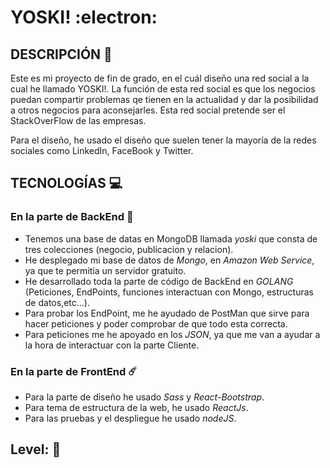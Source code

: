 # YOSKI! :electron:

## DESCRIPCIÓN :page_with_curl:	
Este es mi proyecto de fin de grado, en el cuál diseño una red social a la cual he llamado YOSKI!. La función de esta red social es que los negocios puedan compartir problemas qe tienen en la actualidad y dar la posibilidad a otros negocios para aconsejarles. Esta red social pretende ser el StackOverFlow de las empresas.

Para el diseño, he usado el diseño que suelen tener la mayoría de la redes sociales como LinkedIn, FaceBook y Twitter.


## TECNOLOGÍAS :computer:

### En la parte de BackEnd :rocket:
- Tenemos una base de datas en MongoDB llamada *yoski* que consta de tres colecciones (negocio, publicacion y relacion).  
- He desplegado mi base de datos de *Mongo*, en *Amazon Web Service*, ya que te permitía un servidor gratuito.
- He desarrollado toda la parte de código de BackEnd en *GOLANG* (Peticiones, EndPoints, funciones interactuan con Mongo, estructuras de datos,etc...). 
- Para probar los EndPoint, me he ayudado de PostMan que sirve para hacer peticiones y poder comprobar de que todo esta correcta.
- Para peticiones me he apoyado en los *JSON*, ya que me van a ayudar a la hora de interactuar con la parte Cliente.

### En la parte de FrontEnd :comet:
- Para la parte de diseño he usado *Sass* y *React-Bootstrap*.
- Para tema de estructura de la web, he usado *ReactJs*.
- Para las pruebas y el despliegue he usado *nodeJS*.

## **Level:**  :closed_book:


